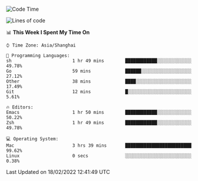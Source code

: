 <!--START_SECTION:waka-->
![Code Time](http://img.shields.io/badge/Code%20Time-617%20hrs%2043%20mins-blue)

![Lines of code](https://img.shields.io/badge/From%20Hello%20World%20I%27ve%20Written-22%20Thousand%20lines%20of%20code-blue)

📊 **This Week I Spent My Time On** 

```text
⌚︎ Time Zone: Asia/Shanghai

💬 Programming Languages: 
sh                       1 hr 49 mins        ████████████░░░░░░░░░░░░░   49.78% 
Go                       59 mins             ██████░░░░░░░░░░░░░░░░░░░   27.12% 
Other                    38 mins             ████░░░░░░░░░░░░░░░░░░░░░   17.49% 
Git                      12 mins             █░░░░░░░░░░░░░░░░░░░░░░░░   5.61%

🔥 Editors: 
Emacs                    1 hr 50 mins        ████████████░░░░░░░░░░░░░   50.22% 
Zsh                      1 hr 49 mins        ████████████░░░░░░░░░░░░░   49.78%

💻 Operating System: 
Mac                      3 hrs 39 mins       █████████████████████████   99.62% 
Linux                    0 secs              ░░░░░░░░░░░░░░░░░░░░░░░░░   0.38%

```


 Last Updated on 18/02/2022 12:41:49 UTC
<!--END_SECTION:waka-->
